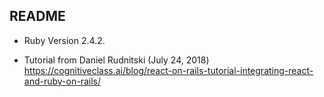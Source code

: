 ## README

- Ruby Version
  2.4.2.

- Tutorial from Daniel Rudnitski (July 24, 2018) 
  https://cognitiveclass.ai/blog/react-on-rails-tutorial-integrating-react-and-ruby-on-rails/